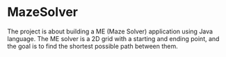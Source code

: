 # MazeSolver
The project is about building a ME (Maze Solver) application using Java language.
The ME solver is a 2D grid with a starting and ending point, and the goal is to find the shortest possible path between them.
